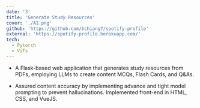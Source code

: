 ```yaml
---
date: '3'
title: 'Generate Study Resources'
cover: './AI.png'
github: 'https://github.com/bchiang7/spotify-profile'
external: 'https://spotify-profile.herokuapp.com/'
tech:
  - Pytorch
  - ViTs
---
```


- A Flask-based web application that generates study resources from PDFs, employing LLMs to create content MCQs, Flash Cards, and Q&As.

- Assured content accuracy by implementing advance and tight model prompting to prevent hallucinations.
Implemented front-end in HTML, CSS, and VueJS.